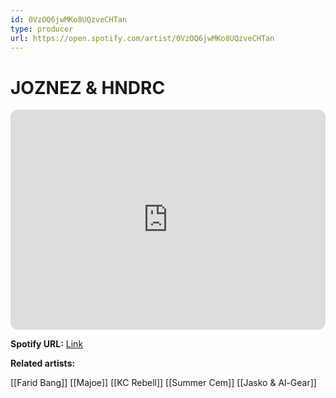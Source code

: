 ```yaml
---
id: 0VzOQ6jwMKo8UQzveCHTan
type: producer
url: https://open.spotify.com/artist/0VzOQ6jwMKo8UQzveCHTan
---
```

# JOZNEZ & HNDRC

<iframe style="border-radius:12px" src="https://open.spotify.com/embed/artist/0VzOQ6jwMKo8UQzveCHTan" width="100%" height="352" frameBorder="0" allowfullscreen="" allow="autoplay; clipboard-write; encrypted-media; fullscreen; picture-in-picture" loading="lazy"></iframe>

**Spotify URL:** [Link](https://open.spotify.com/artist/0VzOQ6jwMKo8UQzveCHTan)

**Related artists:**

[[Farid Bang]]
[[Majoe]]
[[KC Rebell]]
[[Summer Cem]]
[[Jasko & Al-Gear]]
